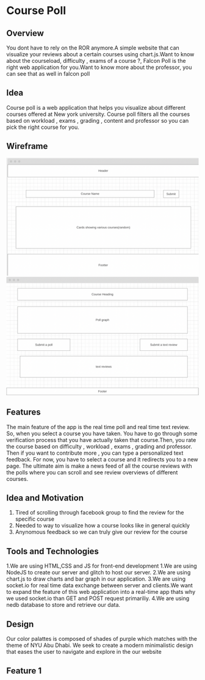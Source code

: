 # Course Poll #


## Overview ##
You dont have to rely on the ROR anymore.A simple website that can visualize your reviews about a certain courses using chart.js.Want to know about the courseload, difficulty , exams of a course ?, Falcon Poll is the right web application for you.Want to know more about the professor, you can see that as well in falcon poll

## Idea ##

Course poll is a web application that helps you visualize about different courses offered at New york university. Course poll filters all the courses based on 
workload , exams , grading , content and professor so you can pick the right course for you.

## Wireframe ##
![](https://github.com/Tauke190/Connections-Lab/blob/master/Project%202%20-%20Falcon%20Poll/wireframe1.png)
![](https://github.com/Tauke190/Connections-Lab/blob/master/Project%202%20-%20Falcon%20Poll/wireframe2.png)



## Features ##
The main feature of the app is the real time poll and real time text review. So, when you select a course you have taken. You have to go through some verification process that you have actually taken that course.Then, you rate the course based on difficulty , workload , exams , grading and professor. Then if you want to contribute more , you can type a personalized text feedback. For now, you have to select a course and it redirects you to a new page. The ultimate aim is make a news feed of all the course reviews with the polls where you can scroll and see review overviews of different courses.


## Idea and Motivation ##
1. Tired of scrolling through facebook group to find the review for the specific course
2. Needed to way to visualize how a course looks like in general quickly
3. Anynomous feedback so we can truly give our review for the course


## Tools and Technologies

1.We are using HTML,CSS and JS for front-end development
1.We are using NodeJS to create our server and glitch to host our server.
2.We are using chart.js to draw charts and bar graph in our application.
3.We are using socket.io for real time data exchange between server and clients.We want to expand the feature of this web application into a real-time app thats why we used socket.io than GET and POST request primariliy.
4.We are using nedb database to store and retrieve our data.


## Design ##
Our color palattes is composed of shades of purple which matches with the theme of NYU Abu Dhabi. We seek to create a modern minimalistic design that eases the user to navigate and explore in the our website


## Feature 1 ##







